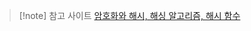 > [!note] 참고 사이트
> [암호화와 해시, 해싱 알고리즘, 해시 함수](https://medium.com/curg/cryptography-%EC%95%94%ED%98%B8%ED%99%94%EB%9E%80-%ED%95%B4%EC%8B%9C-hash-%EC%99%80-%ED%95%B4%EC%8B%B1-hashing-%EC%95%8C%EA%B3%A0%EB%A6%AC%EC%A6%98-%ED%95%B4%EC%8B%9C-%ED%95%A8%EC%88%98-e9b0b689169)

